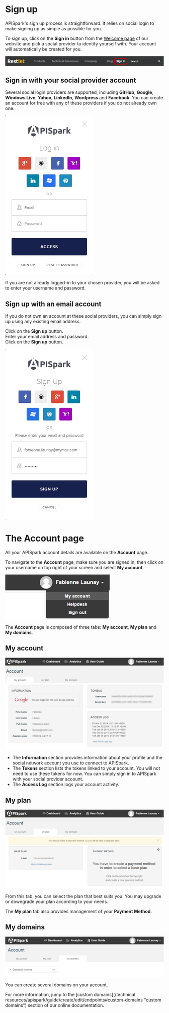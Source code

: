 
# Sign up

APISpark's sign up process is straightforward. It relies on social login to make signing up as simple as possible for you.

To sign up, click on the **Sign in** button from the <a href="https://apispark.restlet.com/signin" target="_blank">Welcome page</a> of our website and pick a social provider to identify yourself with. Your account will automatically be created for you.

![Sign in](images/sign-in-button.jpg "Sign in")

## Sign in with your social provider account  

Several social login providers are supported, including **GitHub**, **Google**, **Windows Live**, **Yahoo**, **LinkedIn**, **Wordpress** and **Facebook**. You can create an account for free with any of these providers if you do not already own one.

![Sign in](images/sign-in-page.jpg "Sign in")

If you are not already logged-in to your chosen provider, you will be asked to enter your username and password.

## Sign up with an email account

If you do not own an account at these social providers, you can simply sign up using any existing email address.

Click on the **Sign up** button.  
Enter your email address and password.  
Click on the **Sign up** button.

![Sign uo](images/sign-up-via-email.jpg "Sign up")

# The Account page

All your APISpark account details are available on the **Account** page.

To navigate to the **Account** page, make sure you are signed in, then click on your username on top right of your screen and select **My account**.

![My account](images/my-account.jpg "My account")

The **Account** page is composed of three tabs: **My account**, **My plan** and **My domains**.

## My account

![My account tab](images/my-account-tab.jpg "My account tab")

 * The **Information** section provides information about your profile and the social network account you use to connect to APISpark.  
 * The **Tokens** section lists the tokens linked to your account.
You will not need to use these tokens for now. You can simply sign in to APISpark with your social provider account.  
 * The **Access Log** section logs your account activity.

## My plan

![My plan tab](images/my-plan.jpg "My plan tab")

From this tab, you can select the plan that best suits you. You may upgrade or downgrade your plan according to your needs.

The **My plan** tab also provides management of your **Payment Method**.

## My domains

![My domains tab](images/my-domains-tab.jpg "My domains tab")

You can create several domains on your account.

For more information, jump to the [custom domains](/technical resources/apispark/guide/create/edit/endpoints#custom-domains "custom domains") section of our online documentation.
